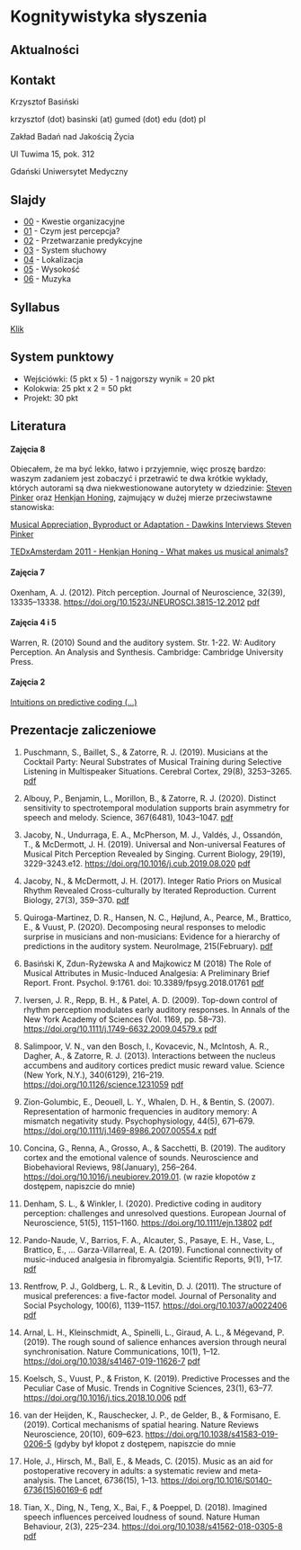 # Kognitywistyka słyszenia



## Aktualności


## Kontakt

Krzysztof Basiński

krzysztof (dot) basinski (at) gumed (dot) edu (dot) pl

Zakład Badań nad Jakością Życia

Ul Tuwima 15, pok. 312

Gdański Uniwersytet Medyczny


## Slajdy

- [00](00.html) - Kwestie organizacyjne
- [01](01.html) - Czym jest percepcja?
- [02](02.html) - Przetwarzanie predykcyjne
- [03](03.html) - System słuchowy
- [04](04.html) - Lokalizacja
- [05](05.html) - Wysokość
- [06](06.html) - Muzyka


## Syllabus

[Klik](syllabus.pdf)

## System punktowy

- Wejściówki: (5 pkt x 5) - 1 najgorszy wynik  = 20 pkt
- Kolokwia: 25 pkt x 2 = 50 pkt
- Projekt: 30 pkt

## Literatura

#### Zajęcia 8

Obiecałem, że ma być lekko, łatwo i przyjemnie, więc proszę bardzo: waszym zadaniem jest zobaczyć i przetrawić te dwa krótkie wykłady, których autorami są dwa niekwestionowane autorytety w dziedzinie: [Steven Pinker](https://en.wikipedia.org/wiki/Steven_Pinker) oraz [Henkjan Honing](https://en.wikipedia.org/wiki/Henkjan_Honing), zajmujący w dużej mierze przeciwstawne stanowiska:

[Musical Appreciation, Byproduct or Adaptation - Dawkins Interviews Steven Pinker](https://www.youtube.com/watch?v=pj5oqYKI9xo)

[TEDxAmsterdam 2011 - Henkjan Honing - What makes us musical animals?](https://www.youtube.com/watch?v=EU7HcV83RXc)

#### Zajęcia 7

Oxenham, A. J. (2012). Pitch perception. Journal of Neuroscience, 32(39), 13335–13338. https://doi.org/10.1523/JNEUROSCI.3815-12.2012 [pdf](https://www.jneurosci.org/content/jneuro/32/39/13335.full.pdf)

#### Zajęcia 4 i 5

Warren, R. (2010) Sound and the auditory system. Str. 1-22. W: Auditory Perception. An Analysis and Synthesis. Cambridge: Cambridge University Press.

#### Zajęcia 2

[Intuitions on predictive coding (...)](https://medium.com/@solopchuk/intuitions-on-predictive-coding-and-the-free-energy-principle-3fc5bcedc754)



## Prezentacje zaliczeniowe

1. Puschmann, S., Baillet, S., & Zatorre, R. J. (2019). Musicians at the Cocktail Party: Neural Substrates of Musical Training during Selective Listening in Multispeaker Situations. Cerebral Cortex, 29(8), 3253–3265. [pdf](https://www.zlab.mcgill.ca/publications/docs/bhy193.pdf)

2. Albouy, P., Benjamin, L., Morillon, B., & Zatorre, R. J. (2020). Distinct sensitivity to spectrotemporal modulation supports brain asymmetry for speech and melody. Science, 367(6481), 1043–1047. [pdf](https://www.zlab.mcgill.ca/publications/docs/albouy_et_al_science_2020.pdf)

3. Jacoby, N., Undurraga, E. A., McPherson, M. J., Valdés, J., Ossandón, T., & McDermott, J. H. (2019). Universal and Non-universal Features of Musical Pitch Perception Revealed by Singing. Current Biology, 29(19), 3229-3243.e12. https://doi.org/10.1016/j.cub.2019.08.020 [pdf](http://mcdermottlab.mit.edu/papers/Jacoby_etal_2019_Bolivia_sung_reproduction.pdf)

4. Jacoby, N., & McDermott, J. H. (2017). Integer Ratio Priors on Musical Rhythm Revealed Cross-culturally by Iterated Reproduction. Current Biology, 27(3), 359–370. [pdf](http://mcdermottlab.mit.edu/papers/Jacoby_McDermott_2017_iterated_rhythm.pdf)

5. Quiroga-Martinez, D. R., Hansen, N. C., Højlund, A., Pearce, M., Brattico, E., & Vuust, P. (2020). Decomposing neural responses to melodic surprise in musicians and non-musicians: Evidence for a hierarchy of predictions in the auditory system. NeuroImage, 215(February). [pdf](https://www.sciencedirect.com/science/article/pii/S1053811920303037)

6. Basiński K, Zdun-Ryżewska A and Majkowicz M (2018) The Role of Musical Attributes in Music-Induced Analgesia: A Preliminary Brief Report. Front. Psychol. 9:1761. doi: 10.3389/fpsyg.2018.01761 [pdf](https://www.frontiersin.org/articles/10.3389/fpsyg.2018.01761/full)


7. Iversen, J. R., Repp, B. H., & Patel, A. D. (2009). Top-down control of rhythm perception modulates early auditory responses. In Annals of the New York Academy of Sciences (Vol. 1169, pp. 58–73). https://doi.org/10.1111/j.1749-6632.2009.04579.x [pdf](http://citeseerx.ist.psu.edu/viewdoc/download?doi=10.1.1.371.4601&rep=rep1&type=pdf)

8. Salimpoor, V. N., van den Bosch, I., Kovacevic, N., McIntosh, A. R., Dagher, A., & Zatorre, R. J. (2013). Interactions between the nucleus accumbens and auditory cortices predict music reward value. Science (New York, N.Y.), 340(6129), 216–219. https://doi.org/10.1126/science.1231059 [pdf](https://pdfs.semanticscholar.org/69e0/2872c5a8addb7d20b079e826ef51da56a7f8.pdf)

9. Zion-Golumbic, E., Deouell, L. Y., Whalen, D. H., & Bentin, S. (2007). Representation of harmonic frequencies in auditory memory: A mismatch negativity study. Psychophysiology, 44(5), 671–679. https://doi.org/10.1111/j.1469-8986.2007.00554.x [pdf](http://www.cel.huji.ac.il/publications/pdfs/Zion_Golumbic_et_al_Psychophysiology.pdf)

10. Concina, G., Renna, A., Grosso, A., & Sacchetti, B. (2019). The auditory cortex and the emotional valence of sounds. Neuroscience and Biobehavioral Reviews, 98(January), 256–264. https://doi.org/10.1016/j.neubiorev.2019.01. (w razie kłopotów z dostępem, napiszcie do mnie)

11. Denham, S. L., & Winkler, I. (2020). Predictive coding in auditory perception: challenges and unresolved questions. European Journal of Neuroscience, 51(5), 1151–1160. https://doi.org/10.1111/ejn.13802 [pdf](https://dspace.plymouth.ac.uk/bitstream/handle/10026.1/10562/Denham_et_al-2017-European_Journal_of_Neuroscience.pdf?sequence=1&isAllowed=y)

12. Pando-Naude, V., Barrios, F. A., Alcauter, S., Pasaye, E. H., Vase, L., Brattico, E., … Garza-Villarreal, E. A. (2019). Functional connectivity of music-induced analgesia in fibromyalgia. Scientific Reports, 9(1), 1–17. [pdf](https://doi.org/10.1038/s41598-019-51990-4)

13. Rentfrow, P. J., Goldberg, L. R., & Levitin, D. J. (2011). The structure of musical preferences: a five-factor model. Journal of Personality and Social Psychology, 100(6), 1139–1157. https://doi.org/10.1037/a0022406 [pdf](https://www.ncbi.nlm.nih.gov/pmc/articles/pmc3138530/)

14. Arnal, L. H., Kleinschmidt, A., Spinelli, L., Giraud, A. L., & Mégevand, P. (2019). The rough sound of salience enhances aversion through neural synchronisation. Nature Communications, 10(1), 1–12. https://doi.org/10.1038/s41467-019-11626-7 [pdf](https://scholar.google.pl/scholar?output=instlink&q=info:Y7bmHd_xLr4J:scholar.google.com/&hl=pl&as_sdt=0,5&scillfp=17871337078178099792&oi=lle)

15. Koelsch, S., Vuust, P., & Friston, K. (2019). Predictive Processes and the Peculiar Case of Music. Trends in Cognitive Sciences, 23(1), 63–77. https://doi.org/10.1016/j.tics.2018.10.006 [pdf](https://discovery.ucl.ac.uk/id/eprint/10067144/9/Friston_PC_music_FINAL.pdf)

16. van der Heijden, K., Rauschecker, J. P., de Gelder, B., & Formisano, E. (2019). Cortical mechanisms of spatial hearing. Nature Reviews Neuroscience, 20(10), 609–623. https://doi.org/10.1038/s41583-019-0206-5 (gdyby był kłopot z dostępem, napiszcie do mnie

17. Hole, J., Hirsch, M., Ball, E., & Meads, C. (2015). Music as an aid for postoperative recovery in adults: a systematic review and meta-analysis. The Lancet, 6736(15), 1–13. https://doi.org/10.1016/S0140-6736(15)60169-6 [pdf](http://qmro.qmul.ac.uk/xmlui/bitstream/handle/123456789/36863/Hole%20et%20al.%202015.%20Music%20as%20an%20aid%20for%20postoperative%20recovery.pdf?sequence=1)


18. Tian, X., Ding, N., Teng, X., Bai, F., & Poeppel, D. (2018). Imagined speech influences perceived loudness of sound. Nature Human Behaviour, 2(3), 225–234. https://doi.org/10.1038/s41562-018-0305-8 [pdf](https://slangscience.github.io/slang/papers/Tian_etal_2018_Nat_Hum_Beh.pdf)
